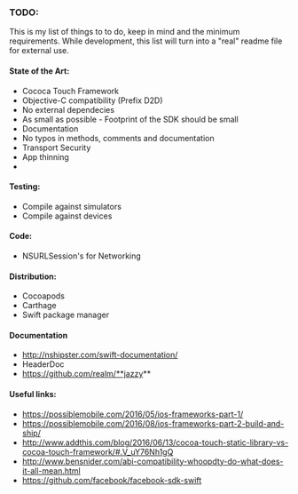 





### TODO: 
This is my list of things to to do, keep in mind and the minimum requirements. While development, this list will turn 
into a "real" readme file for external use. 


#### State of the Art:

- Cococa Touch Framework
- Objective-C compatibility (Prefix D2D)
- No external dependecies 
- As small as possible - Footprint of the SDK should be small
- Documentation 
- No typos in methods, comments and documentation
- Transport Security
- App thinning
- 


#### Testing:

- Compile against simulators
- Compile against devices

#### Code: 

- NSURLSession's for Networking

#### Distribution:

- Cocoapods
- Carthage 
- Swift package manager

#### Documentation

- http://nshipster.com/swift-documentation/
- HeaderDoc 
- https://github.com/realm/**jazzy**


####  Useful links:

- https://possiblemobile.com/2016/05/ios-frameworks-part-1/
- https://possiblemobile.com/2016/08/ios-frameworks-part-2-build-and-ship/
- http://www.addthis.com/blog/2016/06/13/cocoa-touch-static-library-vs-cocoa-touch-framework/#.V_uY76Nh1gQ
- http://www.bensnider.com/abi-compatibility-whoopdty-do-what-does-it-all-mean.html
- https://github.com/facebook/facebook-sdk-swift

